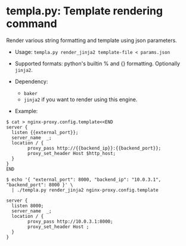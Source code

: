 templa.py: Template rendering command
=====================================

Render various string formatting and template using json parameters.

* Usage: `templa.py render_jinja2 template-file < params.json`
* Supported formats: python's builtin % and {} formatting. Optionally `jinja2`.
* Dependency:
  - `baker`
  - `jinja2` if you want to render using this engine.

* Example:
```
$ cat > nginx-proxy.config.template<<END
server {
  listen {{external_port}};
  server_name  _;
  location / {
        proxy_pass http://{{backend_ip}}:{{backend_port}};
        proxy_set_header Host $http_host;
  }
}
END

$ echo '{ "external_port": 8000, "backend_ip": "10.0.3.1", "backend_port": 8000 }' \
  | ./templa.py render_jinja2 nginx-proxy.config.template

server {
  listen 8000;
  server_name  _;
  location / {
        proxy_pass http://10.0.3.1:8000;
        proxy_set_header Host ;
  }
}
```
